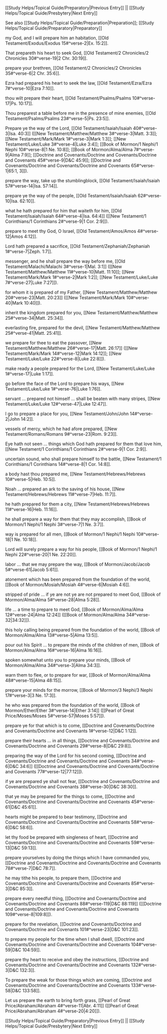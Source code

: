 [[Study Helps/Topical Guide/Preparatory|Previous Entry]]  ||  [[Study Helps/Topical Guide/Presbytery|Next Entry]]

 See also [[Study Helps/Topical Guide/Preparation|Preparation]]; [[Study Helps/Topical Guide/Preparatory|Preparatory]]

 my God, and I will prepare him an habitation, [[Old Testament/Exodus/Exodus 15#^verse-2|Ex. 15:2]].

 That prepareth his heart to seek God, [[Old Testament/2 Chronicles/2 Chronicles 30#^verse-19|2 Chr. 30:19]].

 prepare your brethren, [[Old Testament/2 Chronicles/2 Chronicles 35#^verse-6|2 Chr. 35:6]].

 Ezra had prepared his heart to seek the law, [[Old Testament/Ezra/Ezra 7#^verse-10|Ezra 7:10]].

 thou wilt prepare their heart, [[Old Testament/Psalms/Psalms 10#^verse-17|Ps. 10:17]].

 Thou preparest a table before me in the presence of mine enemies, [[Old Testament/Psalms/Psalms 23#^verse-5|Ps. 23:5]].

 Prepare ye the way of the Lord, [[Old Testament/Isaiah/Isaiah 40#^verse-3|Isa. 40:3]] ([[New Testament/Matthew/Matthew 3#^verse-3|Matt. 3:3]]; [[New Testament/Mark/Mark 1#^verse-3|Mark 1:3]]; [[New Testament/Luke/Luke 3#^verse-4|Luke 3:4]]; [[Book of Mormon/1 Nephi/1 Nephi 10#^verse-8|1 Ne. 10:8]]; [[Book of Mormon/Alma/Alma 7#^verse-9|Alma 7:9]]; [[Doctrine and Covenants/Doctrine and Covenants/Doctrine and Covenants 45#^verse-9|D&C 45:9]]; [[Doctrine and Covenants/Doctrine and Covenants/Doctrine and Covenants 65#^verse-1|65:1, 3]]).

 prepare the way, take up the stumblingblock, [[Old Testament/Isaiah/Isaiah 57#^verse-14|Isa. 57:14]].

 prepare ye the way of the people, [[Old Testament/Isaiah/Isaiah 62#^verse-10|Isa. 62:10]].

 what he hath prepared for him that waiteth for him, [[Old Testament/Isaiah/Isaiah 64#^verse-4|Isa. 64:4]] ([[New Testament/1 Corinthians/1 Corinthians 2#^verse-9|1 Cor. 2:9]]).

 prepare to meet thy God, O Israel, [[Old Testament/Amos/Amos 4#^verse-12|Amos 4:12]].

 Lord hath prepared a sacrifice, [[Old Testament/Zephaniah/Zephaniah 1#^verse-7|Zeph. 1:7]].

 messenger, and he shall prepare the way before me, [[Old Testament/Malachi/Malachi 3#^verse-1|Mal. 3:1]] ([[New Testament/Matthew/Matthew 11#^verse-10|Matt. 11:10]]; [[New Testament/Mark/Mark 1#^verse-2|Mark 1:2]]; [[New Testament/Luke/Luke 7#^verse-27|Luke 7:27]]).

 for whom it is prepared of my Father, [[New Testament/Matthew/Matthew 20#^verse-23|Matt. 20:23]] ([[New Testament/Mark/Mark 10#^verse-40|Mark 10:40]]).

 inherit the kingdom prepared for you, [[New Testament/Matthew/Matthew 25#^verse-34|Matt. 25:34]].

 everlasting fire, prepared for the devil, [[New Testament/Matthew/Matthew 25#^verse-41|Matt. 25:41]].

 we prepare for thee to eat the passover, [[New Testament/Matthew/Matthew 26#^verse-17|Matt. 26:17]] ([[New Testament/Mark/Mark 14#^verse-12|Mark 14:12]]; [[New Testament/Luke/Luke 22#^verse-8|Luke 22:8]]).

 make ready a people prepared for the Lord, [[New Testament/Luke/Luke 1#^verse-17|Luke 1:17]].

 go before the face of the Lord to prepare his ways, [[New Testament/Luke/Luke 1#^verse-76|Luke 1:76]].

 servant ... prepared not himself ... shall be beaten with many stripes, [[New Testament/Luke/Luke 12#^verse-47|Luke 12:47]].

 I go to prepare a place for you, [[New Testament/John/John 14#^verse-2|John 14:2]].

 vessels of mercy, which he had afore prepared, [[New Testament/Romans/Romans 9#^verse-23|Rom. 9:23]].

 Eye hath not seen ... things which God hath prepared for them that love him, [[New Testament/1 Corinthians/1 Corinthians 2#^verse-9|1 Cor. 2:9]].

 uncertain sound, who shall prepare himself to the battle, [[New Testament/1 Corinthians/1 Corinthians 14#^verse-8|1 Cor. 14:8]].

 a body hast thou prepared me, [[New Testament/Hebrews/Hebrews 10#^verse-5|Heb. 10:5]].

 Noah ... prepared an ark to the saving of his house, [[New Testament/Hebrews/Hebrews 11#^verse-7|Heb. 11:7]].

 he hath prepared for them a city, [[New Testament/Hebrews/Hebrews 11#^verse-16|Heb. 11:16]].

 he shall prepare a way for them that they may accomplish, [[Book of Mormon/1 Nephi/1 Nephi 3#^verse-7|1 Ne. 3:7]].

 way is prepared for all men, [[Book of Mormon/1 Nephi/1 Nephi 10#^verse-18|1 Ne. 10:18]].

 Lord will surely prepare a way for his people, [[Book of Mormon/1 Nephi/1 Nephi 22#^verse-20|1 Ne. 22:20]].

 labor ... that we may prepare the way, [[Book of Mormon/Jacob/Jacob 5#^verse-61|Jacob 5:61]].

 atonement which has been prepared from the foundation of the world, [[Book of Mormon/Mosiah/Mosiah 4#^verse-6|Mosiah 4:6]].

 stripped of pride ... if ye are not ye are not prepared to meet God, [[Book of Mormon/Alma/Alma 5#^verse-28|Alma 5:28]].

 life ... a time to prepare to meet God, [[Book of Mormon/Alma/Alma 12#^verse-24|Alma 12:24]] ([[Book of Mormon/Alma/Alma 34#^verse-32|34:32]]).

 this holy calling being prepared from the foundation of the world, [[Book of Mormon/Alma/Alma 13#^verse-5|Alma 13:5]].

 pour out his Spirit ... to prepare the minds of the children of men, [[Book of Mormon/Alma/Alma 16#^verse-16|Alma 16:16]].

 spoken somewhat unto you to prepare your minds, [[Book of Mormon/Alma/Alma 34#^verse-3|Alma 34:3]].

 warn them to flee, or to prepare for war, [[Book of Mormon/Alma/Alma 48#^verse-15|Alma 48:15]].

 prepare your minds for the morrow, [[Book of Mormon/3 Nephi/3 Nephi 17#^verse-3|3 Ne. 17:3]].

 he who was prepared from the foundation of the world, [[Book of Mormon/Ether/Ether 3#^verse-14|Ether 3:14]] ([[Pearl of Great Price/Moses/Moses 5#^verse-57|Moses 5:57]]).

 prepare ye for that which is to come, [[Doctrine and Covenants/Doctrine and Covenants/Doctrine and Covenants 1#^verse-12|D&C 1:12]].

 prepare their hearts ... in all things, [[Doctrine and Covenants/Doctrine and Covenants/Doctrine and Covenants 29#^verse-8|D&C 29:8]].

 preparing the way of the Lord for his second coming, [[Doctrine and Covenants/Doctrine and Covenants/Doctrine and Covenants 34#^verse-6|D&C 34:6]] ([[Doctrine and Covenants/Doctrine and Covenants/Doctrine and Covenants 77#^verse-12|77:12]]).

 if ye are prepared ye shall not fear, [[Doctrine and Covenants/Doctrine and Covenants/Doctrine and Covenants 38#^verse-30|D&C 38:30]].

 that ye may be prepared for the things to come, [[Doctrine and Covenants/Doctrine and Covenants/Doctrine and Covenants 45#^verse-61|D&C 45:61]].

 hearts might be prepared to bear testimony, [[Doctrine and Covenants/Doctrine and Covenants/Doctrine and Covenants 58#^verse-6|D&C 58:6]].

 let thy food be prepared with singleness of heart, [[Doctrine and Covenants/Doctrine and Covenants/Doctrine and Covenants 59#^verse-13|D&C 59:13]].

 prepare yourselves by doing the things which I have commanded you, [[Doctrine and Covenants/Doctrine and Covenants/Doctrine and Covenants 78#^verse-7|D&C 78:7]].

 he may tithe his people, to prepare them, [[Doctrine and Covenants/Doctrine and Covenants/Doctrine and Covenants 85#^verse-3|D&C 85:3]].

 prepare every needful thing, [[Doctrine and Covenants/Doctrine and Covenants/Doctrine and Covenants 88#^verse-119|D&C 88:119]] ([[Doctrine and Covenants/Doctrine and Covenants/Doctrine and Covenants 109#^verse-8|109:8]]).

 prepare for the revelation, [[Doctrine and Covenants/Doctrine and Covenants/Doctrine and Covenants 101#^verse-23|D&C 101:23]].

 to prepare my people for the time when I shall dwell, [[Doctrine and Covenants/Doctrine and Covenants/Doctrine and Covenants 104#^verse-59|D&C 104:59]].

 prepare thy heart to receive and obey the instructions, [[Doctrine and Covenants/Doctrine and Covenants/Doctrine and Covenants 132#^verse-3|D&C 132:3]].

 To prepare the weak for those things which are coming, [[Doctrine and Covenants/Doctrine and Covenants/Doctrine and Covenants 133#^verse-58|D&C 133:58]].

 Let us prepare the earth to bring forth grass, [[Pearl of Great Price/Abraham/Abraham 4#^verse-11|Abr. 4:11]] ([[Pearl of Great Price/Abraham/Abraham 4#^verse-20|4:20]]).

[[Study Helps/Topical Guide/Preparatory|Previous Entry]]  ||  [[Study Helps/Topical Guide/Presbytery|Next Entry]]